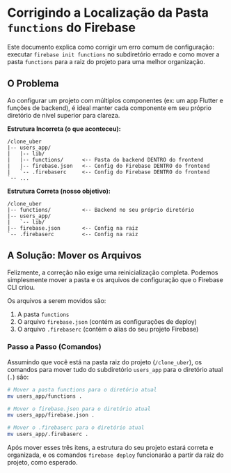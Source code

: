 # Corrigindo a Localização da Pasta `functions` do Firebase

Este documento explica como corrigir um erro comum de configuração: executar `firebase init functions` no subdiretório errado e como mover a pasta `functions` para a raiz do projeto para uma melhor organização.

## O Problema

Ao configurar um projeto com múltiplos componentes (ex: um app Flutter e funções de backend), é ideal manter cada componente em seu próprio diretório de nível superior para clareza.

**Estrutura Incorreta (o que aconteceu):**
```
/clone_uber
|-- users_app/
|   |-- lib/
|   |-- functions/      <-- Pasta do backend DENTRO do frontend
|   |-- firebase.json   <-- Config do Firebase DENTRO do frontend
|   `-- .firebaserc     <-- Config do Firebase DENTRO do frontend
`-- ...
```

**Estrutura Correta (nosso objetivo):**
```
/clone_uber
|-- functions/          <-- Backend no seu próprio diretório
|-- users_app/
|   `-- lib/
|-- firebase.json       <-- Config na raiz
`-- .firebaserc         <-- Config na raiz
```

## A Solução: Mover os Arquivos

Felizmente, a correção não exige uma reinicialização completa. Podemos simplesmente mover a pasta e os arquivos de configuração que o Firebase CLI criou.

Os arquivos a serem movidos são:
1.  A pasta `functions`
2.  O arquivo `firebase.json` (contém as configurações de deploy)
3.  O arquivo `.firebaserc` (contém o alias do seu projeto Firebase)

### Passo a Passo (Comandos)

Assumindo que você está na pasta raiz do projeto (`/clone_uber`), os comandos para mover tudo do subdiretório `users_app` para o diretório atual (`.`) são:

```bash
# Mover a pasta functions para o diretório atual
mv users_app/functions .

# Mover o firebase.json para o diretório atual
mv users_app/firebase.json .

# Mover o .firebaserc para o diretório atual
mv users_app/.firebaserc .
```

Após mover esses três itens, a estrutura do seu projeto estará correta e organizada, e os comandos `firebase deploy` funcionarão a partir da raiz do projeto, como esperado.